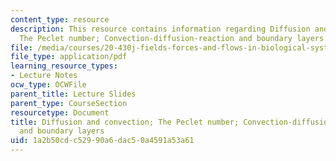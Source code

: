 ```yaml
---
content_type: resource
description: This resource contains information regarding Diffusion and convection;
  The Peclet number; Convection-diffusion-reaction and boundary layers.
file: /media/courses/20-430j-fields-forces-and-flows-in-biological-systems-fall-2015/1a2b50cdc52990a6dac50a4591a53a61_MIT20_430JF15_Lecture19.pdf
file_type: application/pdf
learning_resource_types:
- Lecture Notes
ocw_type: OCWFile
parent_title: Lecture Slides
parent_type: CourseSection
resourcetype: Document
title: Diffusion and convection; The Peclet number; Convection-diffusion-reaction
  and boundary layers
uid: 1a2b50cd-c529-90a6-dac5-0a4591a53a61
---
```

